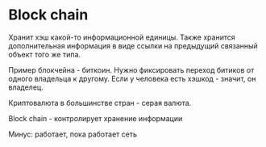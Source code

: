 # Block chain
Хранит хэш какой-то информационной единицы. Также хранится дополнительная информация в виде ссылки на предыдущий связанный объект того же типа.

  

Пример блокчейна - биткоин. Нужно фиксировать переход битиков от одного владельца к другому. Если у человека есть хэшкод - значит, он владелец.

Криптовалюта в большинстве стран - серая валюта.

Block chain - контролирует хранение информации 

Минус: работает, пока работает сеть 





